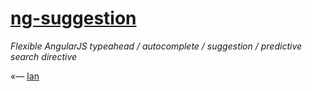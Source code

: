 # [ng-suggestion](http://ianwalter.github.io/ng-suggestion/)
*Flexible AngularJS typeahead / autocomplete / suggestion / predictive search directive*

«–– [Ian](http://iankwalter.com)
